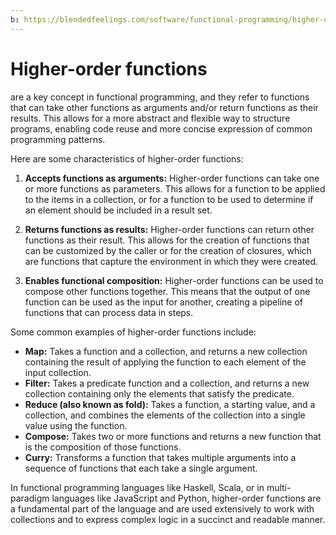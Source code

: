 ```yaml
---
b: https://blendedfeelings.com/software/functional-programming/higher-order-function.md
---
```


# Higher-order functions 
are a key concept in functional programming, and they refer to functions that can take other functions as arguments and/or return functions as their results. This allows for a more abstract and flexible way to structure programs, enabling code reuse and more concise expression of common programming patterns.

Here are some characteristics of higher-order functions:

1. **Accepts functions as arguments:** Higher-order functions can take one or more functions as parameters. This allows for a function to be applied to the items in a collection, or for a function to be used to determine if an element should be included in a result set.

2. **Returns functions as results:** Higher-order functions can return other functions as their result. This allows for the creation of functions that can be customized by the caller or for the creation of closures, which are functions that capture the environment in which they were created.

3. **Enables functional composition:** Higher-order functions can be used to compose other functions together. This means that the output of one function can be used as the input for another, creating a pipeline of functions that can process data in steps.

Some common examples of higher-order functions include:

- **Map:** Takes a function and a collection, and returns a new collection containing the result of applying the function to each element of the input collection.
- **Filter:** Takes a predicate function and a collection, and returns a new collection containing only the elements that satisfy the predicate.
- **Reduce (also known as fold):** Takes a function, a starting value, and a collection, and combines the elements of the collection into a single value using the function.
- **Compose:** Takes two or more functions and returns a new function that is the composition of those functions.
- **Curry:** Transforms a function that takes multiple arguments into a sequence of functions that each take a single argument.

In functional programming languages like Haskell, Scala, or in multi-paradigm languages like JavaScript and Python, higher-order functions are a fundamental part of the language and are used extensively to work with collections and to express complex logic in a succinct and readable manner.